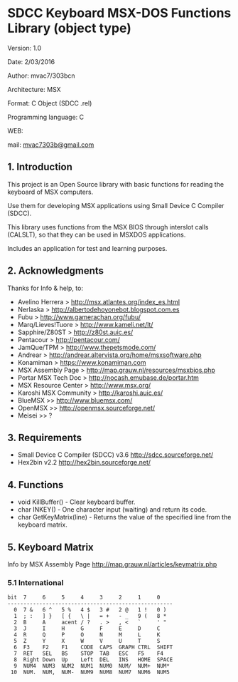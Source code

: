 # SDCC Keyboard MSX-DOS Functions Library (object type)

Version: 1.0

Date: 2/03/2016

Author: mvac7/303bcn

Architecture: MSX

Format: C Object (SDCC .rel)

Programming language: C

WEB:
 
mail: mvac7303b@gmail.com




## 1. Introduction

This project is an Open Source library with basic functions for reading the 
keyboard of MSX computers.

Use them for developing MSX applications using Small Device C Compiler (SDCC).

This library uses functions from the MSX BIOS through interslot calls (CALSLT),
so that they can be used in MSXDOS applications.

Includes an application for test and learning purposes.



## 2. Acknowledgments
  
Thanks for Info & help, to:

* Avelino Herrera > http://msx.atlantes.org/index_es.html
* Nerlaska > http://albertodehoyonebot.blogspot.com.es
* Fubu > http://www.gamerachan.org/fubu/
* Marq/Lieves!Tuore > http://www.kameli.net/lt/
* Sapphire/Z80ST > http://z80st.auic.es/
* Pentacour > http://pentacour.com/
* JamQue/TPM > http://www.thepetsmode.com/
* Andrear > http://andrear.altervista.org/home/msxsoftware.php
* Konamiman > https://www.konamiman.com
* MSX Assembly Page > http://map.grauw.nl/resources/msxbios.php
* Portar MSX Tech Doc > http://nocash.emubase.de/portar.htm
* MSX Resource Center > http://www.msx.org/
* Karoshi MSX Community > http://karoshi.auic.es/
* BlueMSX >> http://www.bluemsx.com/
* OpenMSX >> http://openmsx.sourceforge.net/
* Meisei  >> ?



## 3. Requirements

* Small Device C Compiler (SDCC) v3.6 http://sdcc.sourceforge.net/
* Hex2bin v2.2 http://hex2bin.sourceforge.net/ 



## 4. Functions

* void KillBuffer() - Clear keyboard buffer.
* char INKEY() - One character input (waiting) and return its code.
* char GetKeyMatrix(line) - Returns the value of the specified line from the keyboard matrix.


## 5. Keyboard Matrix

  Info by MSX Assembly Page 
  http://map.grauw.nl/articles/keymatrix.php


### 5.1 International
```  
bit  7     6     5     4     3     2     1     0
----------------------------------------------------
  0  7 &   6 ^   5 %   4 $   3 #   2 @   1 !   0 )
  1  ; :   ] }   [ {   \ |   = +   - _   9 (   8 *
  2  B     A     acent / ?   . >   , <   `     ' "
  3  J     I     H     G     F     E     D     C
  4  R     Q     P     O     N     M     L     K
  5  Z     Y     X     W     V     U     T     S
  6  F3    F2    F1    CODE  CAPS  GRAPH CTRL  SHIFT
  7  RET   SEL   BS    STOP  TAB   ESC   F5    F4
  8  Right Down  Up    Left  DEL   INS   HOME  SPACE
  9  NUM4  NUM3  NUM2  NUM1  NUM0  NUM/  NUM+  NUM*
 10  NUM.  NUM,  NUM-  NUM9  NUM8  NUM7  NUM6  NUM5
``` 